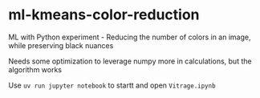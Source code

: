 # ml-kmeans-color-reduction
ML with Python experiment - Reducing the number of colors in an image, while preserving black nuances

Needs some optimization to leverage numpy more in calculations, but the algorithm works

Use `uv run jupyter notebook` to startt and open `Vitrage.ipynb`